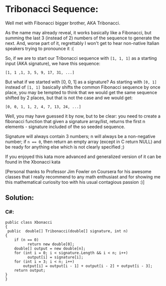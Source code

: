 # Tribonacci Sequence: 
Well met with Fibonacci bigger brother, AKA Tribonacci.

As the name may already reveal, it works basically like a Fibonacci, but summing the last 3 (instead of 2) numbers of the sequence to generate the next. And, worse part of it, regrettably I won't get to hear non-native Italian speakers trying to pronounce it :(

So, if we are to start our Tribonacci sequence with `[1, 1, 1]` as a starting input (AKA signature), we have this sequence:

```
[1, 1 ,1, 3, 5, 9, 17, 31, ...]
```

But what if we started with [0, 0, 1] as a signature? As starting with `[0, 1] `instead of `[1, 1] `basically shifts the common Fibonacci sequence by once place, you may be tempted to think that we would get the same sequence shifted by 2 places, but that is not the case and we would get:

```
[0, 0, 1, 1, 2, 4, 7, 13, 24, ...]
```
Well, you may have guessed it by now, but to be clear: you need to create a fibonacci function that given a signature array/list, returns the first n elements - signature included of the so seeded sequence.

Signature will always contain 3 numbers; n will always be a non-negative number; if `n == 0`, then return an empty array (except in C return NULL) and be ready for anything else which is not clearly specified ;)

If you enjoyed this kata more advanced and generalized version of it can be found in the Xbonacci kata

[Personal thanks to Professor Jim Fowler on Coursera for his awesome classes that I really recommend to any math enthusiast and for showing me this mathematical curiosity too with his usual contagious passion :)]

## Solution: 

### C#:

```
public class Xbonacci
{
 public  double[] Tribonacci(double[] signature, int n)
{
    if (n == 0)
          return new double[0];
    double[] output = new double[n];
    for (int i = 0; i < signature.Length && i < n; i++)
          output[i] = signature[i];
    for (int i = 3; i < n; i++)
        output[i] = output[i - 1] + output[i - 2] + output[i - 3];
    return output;
}
}

```

